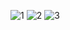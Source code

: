 ![1](https://github.com/seo-hye-yum/-/assets/138744768/9fc60c3e-9542-4915-98ae-4ab158e86401)
![2](https://github.com/seo-hye-yum/-/assets/138744768/2b88c338-10cc-4381-83e2-8198f70b72c8)
![3](https://github.com/seo-hye-yum/-/assets/138744768/5a47c45b-13dd-4037-8b48-ac1db161bdb3)
